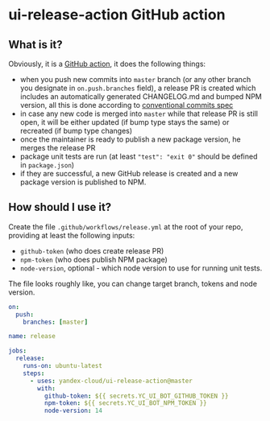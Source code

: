 # ui-release-action GitHub action

## What is it?
Obviously, it is a [GitHub action](https://github.com/features/actions), it does the following things:
- when you push new commits into `master` branch (or any other branch you designate in `on.push.branches` field), 
  a release PR is created which includes an automatically generated CHANGELOG.md and bumped NPM version, all this is 
  done according to [conventional commits spec](https://www.conventionalcommits.org/en/v1.0.0/)
- in case any new code is merged into `master` while that release PR is still open, it will be either updated (if bump
  type stays the same) or recreated (if bump type changes)
- once the maintainer is ready to publish a new package version, he merges the release PR
- package unit tests are run (at least `"test": "exit 0"` should be defined in `package.json`)
- if they are successful, a new GitHub release is created and a new package version is published to NPM.

## How should I use it?
Create the file `.github/workflows/release.yml` at the root of your repo, providing at least the following inputs:
- `github-token` (who does create release PR)
- `npm-token` (who does publish NPM package)
- `node-version`, optional - which node version to use for running unit tests.

The file looks roughly like, you can change target branch, tokens and node version.
```yaml
on:
  push:
    branches: [master]

name: release

jobs:
  release:
    runs-on: ubuntu-latest
    steps:
      - uses: yandex-cloud/ui-release-action@master
        with:
          github-token: ${{ secrets.YC_UI_BOT_GITHUB_TOKEN }}
          npm-token: ${{ secrets.YC_UI_BOT_NPM_TOKEN }}
          node-version: 14
```
